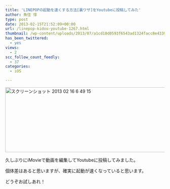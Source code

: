 ```yaml
---
title: 'LINEPOPの起動を速くする方法[裏ワザ]をYoutubeに投稿してみた'
author: 魚住 惇
type: post
date: 2013-02-15T21:52:09+00:00
url: /linepop-kidou-youtube-1267.html
thumbnail: /wp-content/uploads/2013/07/a1cd18d0593f6543ad1324facc8e4339.png
has_been_twittered:
  - yes
views:
  - 2
scc_follow_count_feedly:
  - 37
categories:
  - iOS

---
```

<img decoding="async" loading="lazy" title="スクリーンショット 2013-02-16 6.49.15.png" src="/wp-content/uploads/2013/02/a1cd18d0593f6543ad1324facc8e4339.png" alt="スクリーンショット 2013 02 16 6 49 15" width="591" height="205" border="0" />

<!--more-->

久しぶりにiMovieで動画を編集してYoutubeに投稿してみました。

個体差はあると思いますが、確実に起動が速くなっていると思います。</p> 

どうぞお試しあれ！